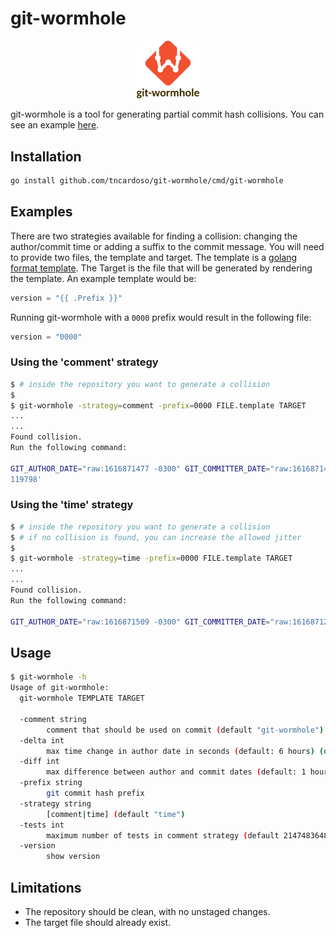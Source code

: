 # git-wormhole

<p align="center">
  <img src="https://raw.githubusercontent.com/tncardoso/git-wormhole/master/img/logo.png" alt="git-wormhole logo" width="20%" />
</p>

git-wormhole is a tool for generating partial commit hash collisions.
You can see an example [here](https://github.com/tncardoso/git-wormhole-example).

## Installation

```bash
go install github.com/tncardoso/git-wormhole/cmd/git-wormhole
```

## Examples

There are two strategies available for finding a collision: changing the
author/commit time or adding a suffix to the commit message. You will need to
provide two files, the template and target. The template is a [golang
format template](https://golang.org/pkg/text/template/). The Target is
the file that will be generated by rendering the template. An example
template would be:

```python
version = "{{ .Prefix }}"
```

Running git-wormhole with a `0000` prefix would result in the following
file:

```python
version = "0000"
```

### Using the 'comment' strategy

```bash
$ # inside the repository you want to generate a collision
$
$ git-wormhole -strategy=comment -prefix=0000 FILE.template TARGET
...
...
Found collision.
Run the following command:

GIT_AUTHOR_DATE="raw:1616871477 -0300" GIT_COMMITTER_DATE="raw:1616871477 -0300" git commit -a -m 'git-wormhole
119798'
```

### Using the 'time' strategy

```bash
$ # inside the repository you want to generate a collision
$ # if no collision is found, you can increase the allowed jitter
$
$ git-wormhole -strategy=time -prefix=0000 FILE.template TARGET
...
...
Found collision.
Run the following command:

GIT_AUTHOR_DATE="raw:1616871509 -0300" GIT_COMMITTER_DATE="raw:1616871279 -0300" git commit -a -m 'git-wormhole'
```

## Usage

```bash
$ git-wormhole -h
Usage of git-wormhole:
  git-wormhole TEMPLATE TARGET

  -comment string
    	comment that should be used on commit (default "git-wormhole")
  -delta int
    	max time change in author date in seconds (default: 6 hours) (default 21600)
  -diff int
    	max difference between author and commit dates (default: 1 hour) (default 3600)
  -prefix string
    	git commit hash prefix
  -strategy string
    	[comment|time] (default "time")
  -tests int
    	maximum number of tests in comment strategy (default 2147483648)
  -version
    	show version
```

## Limitations

* The repository should be clean, with no unstaged changes.
* The target file should already exist.

